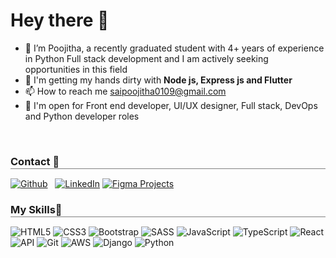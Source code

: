 # Hey there 👋

- 👀 I’m Poojitha, a recently graduated student with 4+ years of experience in Python Full stack development and I am actively seeking opportunities in this field
- 🧠 I'm getting my hands dirty with **Node js, Express js and Flutter**
- 📫 How to reach me saipoojitha0109@gmail.com
- 🤝 I'm open for Front end developer, UI/UX designer, Full stack, DevOps and Python developer roles
<br>
<h3 style="border-bottom: 0.5px solid gray;margin-bottom: 15px;padding-bottom: 1px;font-weight: bold;">Contact 🤙</h3>

[![Github](https://img.shields.io/badge/github-%23121011.svg?style=for-the-badge&logo=github&logoColor=white)](https://github.com/Poojitha0109)
&nbsp;
[![LinkedIn](https://img.shields.io/badge/linkedin-%230077B5.svg?style=for-the-badge&logo=linkedin&logoColor=white)](https://www.linkedin.com/in/saipoojitha/)
[![Figma Projects](https://img.shields.io/badge/Figma%20Projects-%23121011.svg?style=for-the-badge&logo=Figma&Color=F24E1E)](https://www.figma.com/@poojitha0109)
&nbsp;
<h3 style="border-bottom: 0.5px solid gray;margin-bottom: 15px;padding-bottom: 1px;font-weight: bold;">My Skills🚀</h3>

![HTML5](https://img.shields.io/badge/html5-%23E34F26.svg?style=for-the-badge&logo=html5&logoColor=white)
![CSS3](https://img.shields.io/badge/css3-%231572B6.svg?style=for-the-badge&logo=css3&logoColor=white)
![Bootstrap](https://img.shields.io/badge/bootstrap-%2338B2AC.svg?style=for-the-badge&logo=bootstrap-css&logoColor=white)
![SASS](https://img.shields.io/badge/SASS-hotpink.svg?style=for-the-badge&logo=SASS&logoColor=white)
![JavaScript](https://img.shields.io/badge/javascript-%23323330.svg?style=for-the-badge&logo=javascript&logoColor=%23F7DF1E)
![TypeScript](https://img.shields.io/badge/typescript-%23007ACC.svg?style=for-the-badge&logo=typescript&logoColor=white)
![React](https://img.shields.io/badge/react-%2320232a.svg?style=for-the-badge&logo=react&logoColor=%2361DAFB)
![API](https://img.shields.io/badge/API-%2320232a.svg?style=for-the-badge&logo=API&logoColor=%2361DAFB)
![Git](https://img.shields.io/badge/git-%23F05033.svg?style=for-the-badge&logo=git&logoColor=white)
![AWS](https://img.shields.io/badge/AWS-black?style=for-the-badge&logo=AWS&logoColor=white)
![Django](https://img.shields.io/badge/Django-%230175C2.svg?style=for-the-badge&logo=Django&logoColor=white)
![Python](https://img.shields.io/badge/python-%23121011.svg?style=for-the-badge&logo=Python&logoColor=white)
<br>




